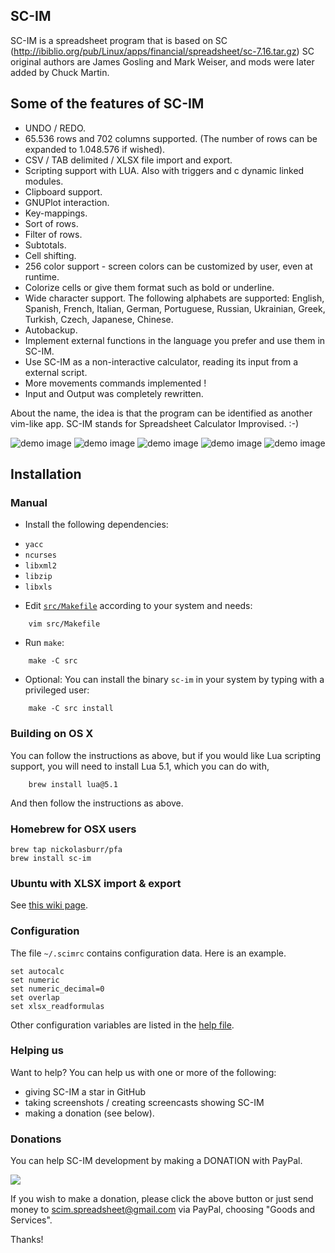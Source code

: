 ## SC-IM

SC-IM is a spreadsheet program that is based on SC (http://ibiblio.org/pub/Linux/apps/financial/spreadsheet/sc-7.16.tar.gz)
SC original authors are James Gosling and Mark Weiser, and mods were later added by Chuck Martin.

## Some of the features of SC-IM

- UNDO / REDO.
- 65.536 rows and 702 columns supported. (The number of rows can be expanded to 1.048.576 if wished).
- CSV / TAB delimited / XLSX file import and export.
- Scripting support with LUA. Also with triggers and c dynamic linked modules.
- Clipboard support.
- GNUPlot interaction.
- Key-mappings.
- Sort of rows.
- Filter of rows.
- Subtotals.
- Cell shifting.
- 256 color support - screen colors can be customized by user, even at runtime.
- Colorize cells or give them format such as bold or underline.
- Wide character support. The following alphabets are supported: English, Spanish, French, Italian, German, Portuguese, Russian, Ukrainian, Greek, Turkish, Czech, Japanese, Chinese.
- Autobackup.
- Implement external functions in the language you prefer and use them in SC-IM.
- Use SC-IM as a non-interactive calculator, reading its input from a external script.
- More movements commands implemented !
- Input and Output was completely rewritten.

About the name, the idea is that the program can be identified as another vim-like app.
SC-IM stands for Spreadsheet Calculator Improvised. :-)

![demo image](screenshots/scim5.png?raw=true)
![demo image](screenshots/scim4.png?raw=true)
![demo image](screenshots/scimp1.png?raw=true)
![demo image](screenshots/scimp2.png?raw=true)
![demo image](screenshots/scimp3.png?raw=true)

## Installation

### Manual

* Install the following dependencies:
- `yacc`
- `ncurses`
- `libxml2`
- `libzip`
- `libxls`

* Edit [`src/Makefile`](src/Makefile) according to your system and needs:
```
    vim src/Makefile
```

* Run `make`:
```
    make -C src
```

* Optional: You can install the binary `sc-im` in your system by typing with a privileged user:
```
    make -C src install
```

### Building on OS X

You can follow the instructions as above, but if you would like Lua scripting
support, you will need to install Lua 5.1, which you can do with,

```
    brew install lua@5.1
```

And then follow the instructions as above.

### Homebrew for OSX users

```
brew tap nickolasburr/pfa
brew install sc-im
```

### Ubuntu with XLSX import & export

See [this wiki page](https://github.com/andmarti1424/sc-im/wiki/Ubuntu-with-XLSX-import-&-export).

### Configuration

The file `~/.scimrc` contains configuration data. Here is an example.

    set autocalc
    set numeric
    set numeric_decimal=0
    set overlap
    set xlsx_readformulas
    
Other configuration variables are listed in the [help file](https://raw.githubusercontent.com/andmarti1424/sc-im/freeze/src/doc).

### Helping us

Want to help?  You can help us with one or more of the following:

* giving SC-IM a star in GitHub
* taking screenshots / creating screencasts showing SC-IM
* making a donation (see below).

### Donations

You can help SC-IM development by making a DONATION with PayPal.

<a href="https://www.paypal.com/cgi-bin/webscr?cmd=_s-xclick&hosted_button_id=U537V8SNQQ45J" target="_blank">
<img src="https://www.paypalobjects.com/en_US/i/btn/btn_donate_LG.gif" />
</a>

If you wish to make a donation, please click the above button or just send money to scim.spreadsheet@gmail.com via PayPal, choosing "Goods and Services".

Thanks!
